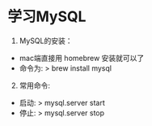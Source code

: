 # 学习MySQL
1. MySQL的安装：
- mac端直接用 homebrew 安装就可以了
- 命令为: > brew install mysql
2. 常用命令:
- 启动: > mysql.server start 
- 停止: > mysql.server stop
